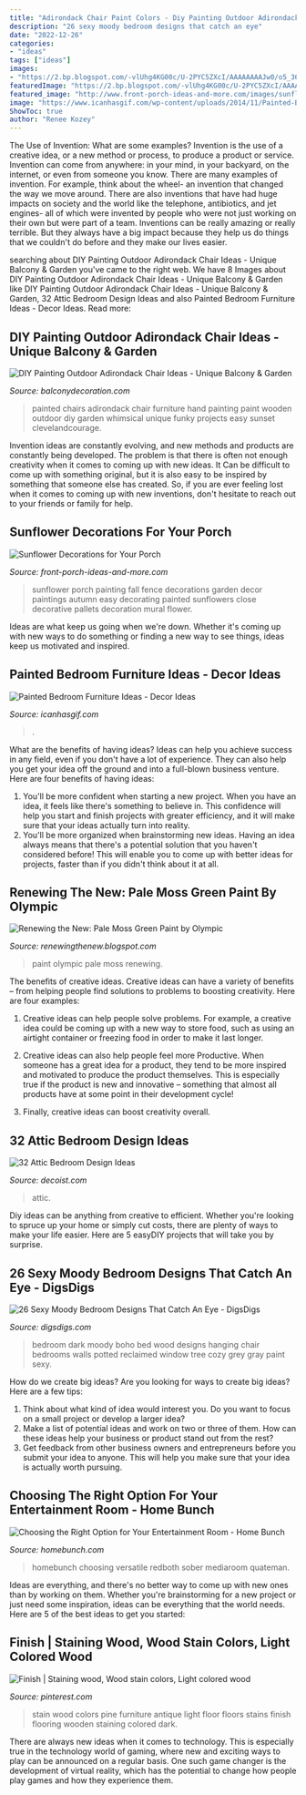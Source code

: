 ```yaml
---
title: "Adirondack Chair Paint Colors - Diy Painting Outdoor Adirondack Chair Ideas"
description: "26 sexy moody bedroom designs that catch an eye"
date: "2022-12-26"
categories:
- "ideas"
tags: ["ideas"]
images:
- "https://2.bp.blogspot.com/-vlUhg4KG00c/U-2PYC5ZXcI/AAAAAAAAJw0/o5_36r_RU60/s1600/0107141735a.jpg"
featuredImage: "https://2.bp.blogspot.com/-vlUhg4KG00c/U-2PYC5ZXcI/AAAAAAAAJw0/o5_36r_RU60/s1600/0107141735a.jpg"
featured_image: "http://www.front-porch-ideas-and-more.com/images/sunflower-painting-close-up.jpg"
image: "https://www.icanhasgif.com/wp-content/uploads/2014/11/Painted-Bedroom-Furniture-Ideas.jpg"
ShowToc: true
author: "Renee Kozey"
---
```



The Use of Invention: What are some examples?
Invention is the use of a creative idea, or a new method or process, to produce a product or service. Invention can come from anywhere: in your mind, in your backyard, on the internet, or even from someone you know. 
There are many examples of invention. For example, think about the wheel- an invention that changed the way we move around. There are also inventions that have had huge impacts on society and the world like the telephone, antibiotics, and jet engines- all of which were invented by people who were not just working on their own but were part of a team. 
Inventions can be really amazing or really terrible. But they always have a big impact because they help us do things that we couldn't do before and they make our lives easier.

	

		
searching about DIY Painting Outdoor Adirondack Chair Ideas - Unique Balcony &amp; Garden you've came to the right web. We have 8 Images about DIY Painting Outdoor Adirondack Chair Ideas - Unique Balcony &amp; Garden like DIY Painting Outdoor Adirondack Chair Ideas - Unique Balcony &amp; Garden, 32 Attic Bedroom Design Ideas and also Painted Bedroom Furniture Ideas - Decor Ideas. Read more:
		
    
## DIY Painting Outdoor Adirondack Chair Ideas - Unique Balcony &amp; Garden

<img loading=lazy src="https://www.balconydecoration.com/wp-content/uploads/2019/08/Painted-Adirondack-Chairs-44.jpg" onerror="this.onerror=null;this.src='https://tse1.mm.bing.net/th?id=OIP.PM78ZT57sjSRQib7MTlm7gHaJ4&amp;pid=15.1';" alt="DIY Painting Outdoor Adirondack Chair Ideas - Unique Balcony &amp; Garden">

_Source: balconydecoration.com_

>painted chairs adirondack chair furniture hand painting paint wooden outdoor diy garden whimsical unique funky projects easy sunset clevelandcourage. 

	

Invention ideas are constantly evolving, and new methods and products are constantly being developed. The problem is that there is often not enough creativity when it comes to coming up with new ideas. It Can be difficult to come up with something original, but it is also easy to be inspired by something that someone else has created. So, if you are ever feeling lost when it comes to coming up with new inventions, don't hesitate to reach out to your friends or family for help.

    
## Sunflower Decorations For Your Porch

<img loading=lazy src="http://www.front-porch-ideas-and-more.com/images/sunflower-painting-close-up.jpg" onerror="this.onerror=null;this.src='https://tse3.mm.bing.net/th?id=OIP.de9NPxtC3u4CrsJVqA--BQHaJ4&amp;pid=15.1';" alt="Sunflower Decorations for Your Porch">

_Source: front-porch-ideas-and-more.com_

>sunflower porch painting fall fence decorations garden decor paintings autumn easy decorating painted sunflowers close decorative pallets decoration mural flower. 

	

Ideas are what keep us going when we're down. Whether it's coming up with new ways to do something or finding a new way to see things, ideas keep us motivated and inspired.

    
## Painted Bedroom Furniture Ideas - Decor Ideas

<img loading=lazy src="https://www.icanhasgif.com/wp-content/uploads/2014/11/Painted-Bedroom-Furniture-Ideas.jpg" onerror="this.onerror=null;this.src='https://tse3.mm.bing.net/th?id=OIP.mQJEPlIU-hbO2TYKdVQoegHaFS&amp;pid=15.1';" alt="Painted Bedroom Furniture Ideas - Decor Ideas">

_Source: icanhasgif.com_

>. 

	

What are the benefits of having ideas?
Ideas can help you achieve success in any field, even if you don't have a lot of experience. They can also help you get your idea off the ground and into a full-blown business venture. Here are four benefits of having ideas: 
1. You'll be more confident when starting a new project. When you have an idea, it feels like there's something to believe in. This confidence will help you start and finish projects with greater efficiency, and it will make sure that your ideas actually turn into reality. 
2. You'll be more organized when brainstorming new ideas. Having an idea always means that there's a potential solution that you haven't considered before! This will enable you to come up with better ideas for projects, faster than if you didn't think about it at all. 

    
## Renewing The New: Pale Moss Green Paint By Olympic

<img loading=lazy src="https://2.bp.blogspot.com/-vlUhg4KG00c/U-2PYC5ZXcI/AAAAAAAAJw0/o5_36r_RU60/s1600/0107141735a.jpg" onerror="this.onerror=null;this.src='https://tse2.mm.bing.net/th?id=OIP.eJ_CaGWDjVmHo-ZBgChRvwHaJ-&amp;pid=15.1';" alt="Renewing the New: Pale Moss Green Paint by Olympic">

_Source: renewingthenew.blogspot.com_

>paint olympic pale moss renewing. 

	

The benefits of creative ideas.
Creative ideas can have a variety of benefits – from helping people find solutions to problems to boosting creativity. Here are four examples:
1. Creative ideas can help people solve problems. For example, a creative idea could be coming up with a new way to store food, such as using an airtight container or freezing food in order to make it last longer.

2. Creative ideas can also help people feel more Productive. When someone has a great idea for a product, they tend to be more inspired and motivated to produce the product themselves. This is especially true if the product is new and innovative – something that almost all products have at some point in their development cycle!

3. Finally, creative ideas can boost creativity overall.

    
## 32 Attic Bedroom Design Ideas

<img loading=lazy src="https://cdn.decoist.com/wp-content/uploads/2012/03/blue-attic-bedroom.jpg" onerror="this.onerror=null;this.src='https://tse1.mm.bing.net/th?id=OIP.SsS5enS1g35H__f5afM6rAHaJ4&amp;pid=15.1';" alt="32 Attic Bedroom Design Ideas">

_Source: decoist.com_

>attic. 

	

Diy ideas can be anything from creative to efficient. Whether you're looking to spruce up your home or simply cut costs, there are plenty of ways to make your life easier. Here are 5 easyDIY projects that will take you by surprise.

    
## 26 Sexy Moody Bedroom Designs That Catch An Eye - DigsDigs

<img loading=lazy src="http://www.digsdigs.com/photos/2016/10/dark-boho-bedroom-with-a-reclaimed-wood-bed-a-hanging-chair-by-the-window-and-a-potted-tree.jpg" onerror="this.onerror=null;this.src='https://tse4.mm.bing.net/th?id=OIP.AvBpqSWXTaqqbyVa7bgWiQHaLH&amp;pid=15.1';" alt="26 Sexy Moody Bedroom Designs That Catch An Eye - DigsDigs">

_Source: digsdigs.com_

>bedroom dark moody boho bed wood designs hanging chair bedrooms walls potted reclaimed window tree cozy grey gray paint sexy. 

	

How do we create big ideas?
Are you looking for ways to create big ideas? Here are a few tips:
1. Think about what kind of idea would interest you. Do you want to focus on a small project or develop a larger idea?
2. Make a list of potential ideas and work on two or three of them. How can these ideas help your business or product stand out from the rest?
3. Get feedback from other business owners and entrepreneurs before you submit your idea to anyone. This will help you make sure that your idea is actually worth pursuing.

    
## Choosing The Right Option For Your Entertainment Room - Home Bunch

<img loading=lazy src="https://www.homebunch.com/wp-content/uploads/Media-Room-Design.-Media-Room-Design-Ideas.-Media-Room-Paint-Color.-Media-Room-Layout.-Media-Room-Furniture-MediaRoom-MediaRoomFurniture-MediaRoomPaintColor-MediaRoomDesign-Eva-Quateman-Interiors.jpg" onerror="this.onerror=null;this.src='https://tse4.mm.bing.net/th?id=OIP.q8yyhMWSX6aqmTg6lsMx5QHaFh&amp;pid=15.1';" alt="Choosing the Right Option for Your Entertainment Room - Home Bunch">

_Source: homebunch.com_

>homebunch choosing versatile redboth sober mediaroom quateman. 

	

Ideas are everything, and there's no better way to come up with new ones than by working on them. Whether you're brainstorming for a new project or just need some inspiration, ideas can be everything that the world needs. Here are 5 of the best ideas to get you started: 

    
## Finish | Staining Wood, Wood Stain Colors, Light Colored Wood

<img loading=lazy src="https://i.pinimg.com/736x/04/f2/48/04f248483ebd83986d376862ab438ddd--wood-stain-colors-pine-furniture.jpg" onerror="this.onerror=null;this.src='https://tse2.mm.bing.net/th?id=OIP.q8ry7YHYUds6P3vosz8leAHaFn&amp;pid=15.1';" alt="Finish | Staining wood, Wood stain colors, Light colored wood">

_Source: pinterest.com_

>stain wood colors pine furniture antique light floor floors stains finish flooring wooden staining colored dark. 

	

There are always new ideas when it comes to technology. This is especially true in the technology world of gaming, where new and exciting ways to play can be announced on a regular basis. One such game changer is the development of virtual reality, which has the potential to change how people play games and how they experience them.


